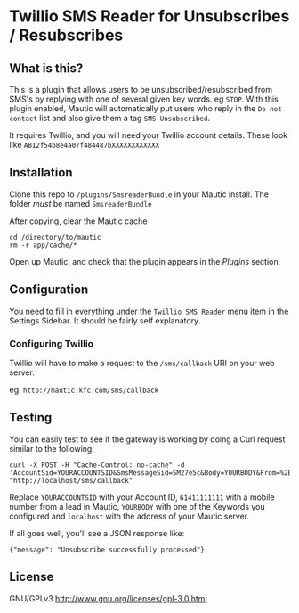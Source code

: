 # Twillio SMS Reader for Unsubscribes / Resubscribes

## What is this?

This is a plugin that allows users to be unsubscribed/resubscribed from SMS's by replying with one of several given key words. eg `STOP`. With this plugin enabled, Mautic will automatically put users who reply in the `Do not contact` list and also give them a tag `SMS Unsubscribed`.

It requires Twillio, and you will need your Twillio account details. These look like `AB12f54b8e4a07f484487bXXXXXXXXXXXX`

## Installation

Clone this repo to `/plugins/SmsreaderBundle` in your Mautic install.
The folder _must_ be named `SmsreaderBundle`

After copying, clear the Mautic cache

```
cd /directory/to/mautic
rm -r app/cache/*
```

Open up Mautic, and check that the plugin appears in the _Plugins_ section.

## Configuration

You need to fill in everything under the `Twillio SMS Reader` menu item in the Settings Sidebar.
It should be fairly self explanatory.

### Configuring Twillio

Twillio will have to make a request to the `/sms/callback` URI on your web server.

eg. `http://mautic.kfc.com/sms/callback`


## Testing

You can easily test to see if the gateway is working by doing a Curl request similar to the following:

```
curl -X POST -H "Cache-Control: no-cache" -d 'AccountSid=YOURACCOUNTSID&SmsMessageSid=SM27e5c&Body=YOURBODY&From=%2B61411111111' "http://localhost/sms/callback"
```

Replace `YOURACCOUNTSID` with your Account ID, `61411111111` with a mobile number from a lead in Mautic, `YOURBODY` with one of the Keywords you configured and `localhost` with the address of your Mautic server.

If all goes well, you'll see a JSON response like:

```
{"message": "Unsubscribe successfully processed"}
```

## License

GNU/GPLv3 http://www.gnu.org/licenses/gpl-3.0.html
